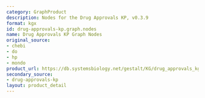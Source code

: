 ```yaml
---
category: GraphProduct
description: Nodes for the Drug Approvals KP, v0.3.9
format: kgx
id: drug-approvals-kp.graph.nodes
name: Drug Approvals KP Graph Nodes
original_source:
- chebi
- do
- hp
- mondo
product_url: https://db.systemsbiology.net/gestalt/KG/drug_approvals_kg_nodes_v0.3.9.tsv
secondary_source:
- drug-approvals-kp
layout: product_detail
---
```

